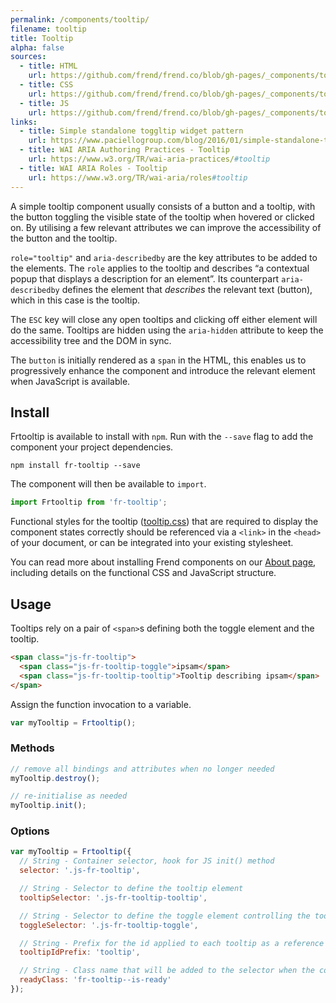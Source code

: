 ```yaml
---
permalink: /components/tooltip/
filename: tooltip
title: Tooltip
alpha: false
sources:
  - title: HTML
    url: https://github.com/frend/frend.co/blob/gh-pages/_components/tooltip/tooltip.html
  - title: CSS
    url: https://github.com/frend/frend.co/blob/gh-pages/_components/tooltip/tooltip.css
  - title: JS
    url: https://github.com/frend/frend.co/blob/gh-pages/_components/tooltip/tooltip.js
links:
  - title: Simple standalone toggltip widget pattern
    url: https://www.paciellogroup.com/blog/2016/01/simple-standalone-toggletip-widget-pattern/
  - title: WAI ARIA Authoring Practices - Tooltip
    url: https://www.w3.org/TR/wai-aria-practices/#tooltip
  - title: WAI ARIA Roles - Tooltip
    url: https://www.w3.org/TR/wai-aria/roles#tooltip
---
```


A simple tooltip component usually consists of a button and a tooltip, with the button toggling the visible state of the tooltip when hovered or clicked on. By utilising a few relevant attributes we can improve the accessibility of the button and the tooltip.

`role="tooltip"` and `aria-describedby` are the key attributes to be added to the elements. The `role` applies to the tooltip and describes “a contextual popup that displays a description for an element”. Its counterpart `aria-describedby` defines the element that *describes* the relevant text (button), which in this case is the tooltip.

The `ESC` key will close any open tooltips and clicking off either element will do the same. Tooltips are hidden using the `aria-hidden` attribute to keep the accessibility tree and the DOM in sync.

The `button` is initially rendered as a `span` in the HTML, this enables us to progressively enhance the component and introduce the relevant element when JavaScript is available.

## Install

Frtooltip is available to install with `npm`. Run with the `--save` flag to add the component your project dependencies.

~~~
npm install fr-tooltip --save
~~~

The component will then be available to `import`.

~~~ js
import Frtooltip from 'fr-tooltip';
~~~

Functional styles for the tooltip ([tooltip.css](https://raw.githubusercontent.com/frend/frend.co/gh-pages/_components/tooltip/tooltip.css)) that are required to display the component states correctly should be referenced via a `<link>` in the `<head>` of your document, or can be integrated into your existing stylesheet.

You can read more about installing Frend components on our [About page](http://frend.co/about/), including details on the functional CSS and JavaScript structure.

## Usage

Tooltips rely on a pair of `<span>`s defining both the toggle element and the tooltip.

~~~ html
<span class="js-fr-tooltip">
  <span class="js-fr-tooltip-toggle">ipsam</span>
  <span class="js-fr-tooltip-tooltip">Tooltip describing ipsam</span>
</span>
~~~

Assign the function invocation to a variable.

~~~ js
var myTooltip = Frtooltip();
~~~

### Methods

~~~ js
// remove all bindings and attributes when no longer needed
myTooltip.destroy();

// re-initialise as needed
myTooltip.init();
~~~

### Options

~~~ js
var myTooltip = Frtooltip({
  // String - Container selector, hook for JS init() method
  selector: '.js-fr-tooltip',

  // String - Selector to define the tooltip element
  tooltipSelector: '.js-fr-tooltip-tooltip',

  // String - Selector to define the toggle element controlling the tooltip
  toggleSelector: '.js-fr-tooltip-toggle',

  // String - Prefix for the id applied to each tooltip as a reference for the toggle
  tooltipIdPrefix: 'tooltip',

  // String - Class name that will be added to the selector when the component has been initialised
  readyClass: 'fr-tooltip--is-ready'
});
~~~